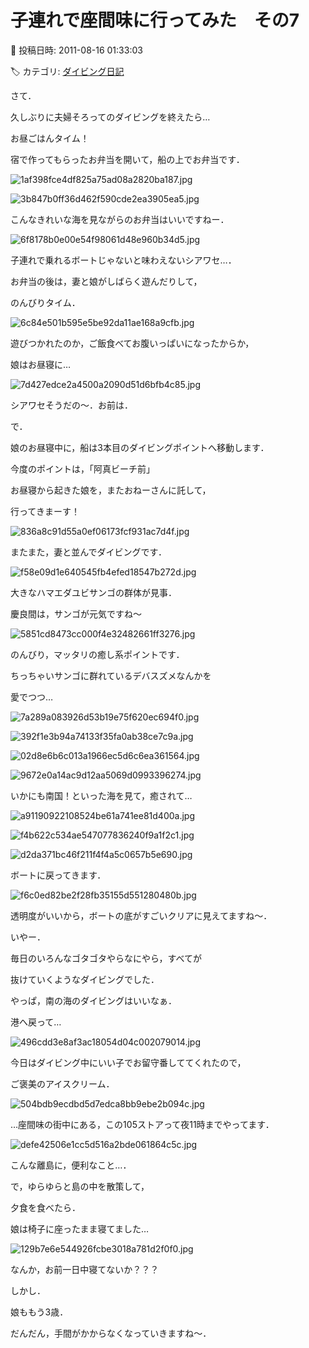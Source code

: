 # 子連れで座間味に行ってみた　その7

📅 投稿日時: 2011-08-16 01:33:03

🏷️ カテゴリ: [ダイビング日記](ce3a7a8d424d112fce83ee85c81a0e344.md)

さて．





久しぶりに夫婦そろってのダイビングを終えたら…


お昼ごはんタイム！





宿で作ってもらったお弁当を開いて，船の上でお弁当です．




![1af398fce4df825a75ad08a2820ba187.jpg](images/1af398fce4df825a75ad08a2820ba187.jpg)









![3b847b0ff36d462f590cde2ea3905ea5.jpg](images/3b847b0ff36d462f590cde2ea3905ea5.jpg)




こんなきれいな海を見ながらのお弁当はいいですねー．




![6f8178b0e00e54f98061d48e960b34d5.jpg](images/6f8178b0e00e54f98061d48e960b34d5.jpg)




子連れで乗れるボートじゃないと味わえないシアワセ…．





お弁当の後は，妻と娘がしばらく遊んだりして，


のんびりタイム．




![6c84e501b595e5be92da11ae168a9cfb.jpg](images/6c84e501b595e5be92da11ae168a9cfb.jpg)







遊びつかれたのか，ご飯食べてお腹いっぱいになったからか，


娘はお昼寝に…




![7d427edce2a4500a2090d51d6bfb4c85.jpg](images/7d427edce2a4500a2090d51d6bfb4c85.jpg)




シアワセそうだの～．お前は．





で．


娘のお昼寝中に，船は3本目のダイビングポイントへ移動します．


今度のポイントは，「阿真ビーチ前」


お昼寝から起きた娘を，またおねーさんに託して，


行ってきまーす！




![836a8c91d55a0ef06173fcf931ac7d4f.jpg](images/836a8c91d55a0ef06173fcf931ac7d4f.jpg)







またまた，妻と並んでダイビングです．




![f58e09d1e640545fb4efed18547b272d.jpg](images/f58e09d1e640545fb4efed18547b272d.jpg)







大きなハマエダユビサンゴの群体が見事．


慶良間は，サンゴが元気ですね～




![5851cd8473cc000f4e32482661ff3276.jpg](images/5851cd8473cc000f4e32482661ff3276.jpg)




のんびり，マッタリの癒し系ポイントです．





ちっちゃいサンゴに群れているデバスズメなんかを


愛でつつ…




![7a289a083926d53b19e75f620ec694f0.jpg](images/7a289a083926d53b19e75f620ec694f0.jpg)









![392f1e3b94a74133f35fa0ab38ce7c9a.jpg](images/392f1e3b94a74133f35fa0ab38ce7c9a.jpg)









![02d8e6b6c013a1966ec5d6c6ea361564.jpg](images/02d8e6b6c013a1966ec5d6c6ea361564.jpg)









![9672e0a14ac9d12aa5069d0993396274.jpg](images/9672e0a14ac9d12aa5069d0993396274.jpg)







いかにも南国！といった海を見て，癒されて…




![a91190922108524be61a741ee81d400a.jpg](images/a91190922108524be61a741ee81d400a.jpg)









![f4b622c534ae547077836240f9a1f2c1.jpg](images/f4b622c534ae547077836240f9a1f2c1.jpg)









![d2da371bc46f211f4f4a5c0657b5e690.jpg](images/d2da371bc46f211f4f4a5c0657b5e690.jpg)







ボートに戻ってきます．




![f6c0ed82be2f28fb35155d551280480b.jpg](images/f6c0ed82be2f28fb35155d551280480b.jpg)




透明度がいいから，ボートの底がすごいクリアに見えてますね～．





いやー．


毎日のいろんなゴタゴタやらなにやら，すべてが


抜けていくようなダイビングでした．


やっぱ，南の海のダイビングはいいなぁ．





港へ戻って…




![496cdd3e8af3ac18054d04c002079014.jpg](images/496cdd3e8af3ac18054d04c002079014.jpg)







今日はダイビング中にいい子でお留守番しててくれたので，


ご褒美のアイスクリーム．




![504bdb9ecdbd5d7edca8bb9ebe2b094c.jpg](images/504bdb9ecdbd5d7edca8bb9ebe2b094c.jpg)







…座間味の街中にある，この105ストアって夜11時までやってます．




![defe42506e1cc5d516a2bde061864c5c.jpg](images/defe42506e1cc5d516a2bde061864c5c.jpg)




こんな離島に，便利なこと…．





で，ゆらゆらと島の中を散策して，


夕食を食べたら．





娘は椅子に座ったまま寝てました…




![129b7e6e544926fcbe3018a781d2f0f0.jpg](images/129b7e6e544926fcbe3018a781d2f0f0.jpg)




なんか，お前一日中寝てないか？？？





しかし．


娘ももう3歳．


だんだん，手間がかからなくなっていきますね～．
